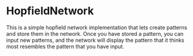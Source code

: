 # HopfieldNetwork

This is a simple hopfield network implementation that lets create patterns and store them in the network.  Once you have stored a pattern, you can input new patterns, and the network will display the pattern that it thinks most resembles the pattern that you have input.

